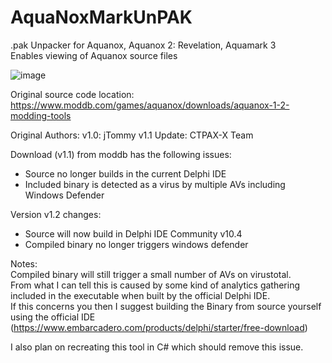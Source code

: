 # AquaNoxMarkUnPAK
.pak Unpacker for Aquanox, Aquanox 2: Revelation, Aquamark 3<br>
Enables viewing of Aquanox source files

![image](https://user-images.githubusercontent.com/11240849/193986707-fb15bd09-f2e1-46b0-8c0d-0dc5785b76c0.png)

Original source code location: https://www.moddb.com/games/aquanox/downloads/aquanox-1-2-modding-tools<br>

Original Authors:
v1.0: jTommy
v1.1 Update: CTPAX-X Team

Download (v1.1) from moddb has the following issues:
 - Source no longer builds in the current Delphi IDE
 - Included binary is detected as a virus by multiple AVs including Windows Defender
 
Version v1.2 changes:
 - Source will now build in Delphi IDE Community v10.4
 - Compiled binary no longer triggers windows defender
 
 Notes:<br>
Compiled binary will still trigger a small number of AVs on virustotal.<br>
From what I can tell this is caused by some kind of analytics gathering included in the executable when built by the official Delphi IDE.<br>
If this concerns you then I suggest building the Binary from source yourself using the official IDE (https://www.embarcadero.com/products/delphi/starter/free-download)<br>

I also plan on recreating this tool in C# which should remove this issue.
